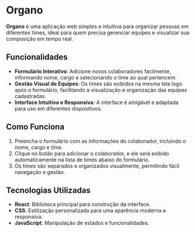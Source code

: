 # Organo

**Organo** é uma aplicação web simples e intuitiva para organizar pessoas em diferentes times, ideal para quem precisa gerenciar equipes e visualizar sua composição em tempo real.

## Funcionalidades

- **Formulário Interativo**: Adicione novos colaboradores facilmente, informando nome, cargo e selecionando o time ao qual pertencem.
- **Gestão Visual de Equipes**: Os times são exibidos na mesma tela logo após o formulário, facilitando a visualização e organização das equipes cadastradas.
- **Interface Intuitiva e Responsiva**: A interface é amigável e adaptada para uso em diferentes dispositivos.

## Como Funciona

1. Preencha o formulário com as informações do colaborador, incluindo o nome, cargo e time.
2. Clique no botão para adicionar o colaborador, e ele será exibido automaticamente na lista de times abaixo do formulário.
3. Os times são separados e organizados visualmente, permitindo fácil navegação e gestão.

## Tecnologias Utilizadas

- **React**: Biblioteca principal para construção da interface.
- **CSS**: Estilização personalizada para uma aparência moderna e responsiva.
- **JavaScript**: Manipulação de estados e funcionalidades.